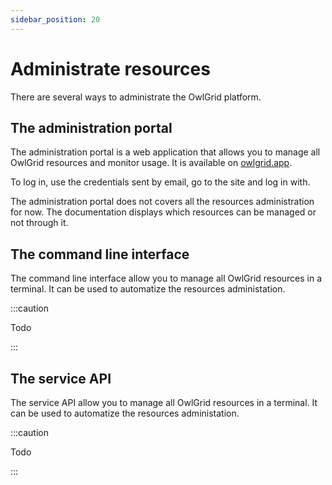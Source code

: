 ```yaml
---
sidebar_position: 20
---
```


# Administrate resources

There are several ways to administrate the OwlGrid platform.

## The administration portal

The administration portal is a web application that allows you to manage all OwlGrid resources and monitor usage. It is available on [owlgrid.app](https://owlgrid.app).

To log in, use the credentials sent by email, go to the site and log in with.

The administration portal does not covers all the resources administration for now. The documentation displays which resources can be managed or not through it.

## The command line interface

The command line interface allow you to manage all OwlGrid resources in a terminal. It can be used to automatize the resources administation.

:::caution

Todo

:::

## The service API

The service API allow you to manage all OwlGrid resources in a terminal. It can be used to automatize the resources administation.

:::caution

Todo

:::